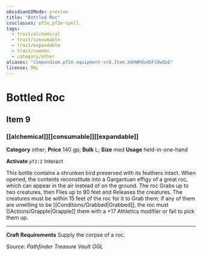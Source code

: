 ```yaml
---
obsidianUIMode: preview
title: "Bottled Roc"
cssclasses: pf2e,pf2e-spell
tags:
  - trait/alchemical
  - trait/consumable
  - trait/expandable
  - trait/common
  - category/other
aliases: "Compendium.pf2e.equipment-srd.Item.kOHWKOo4DFS8wQbE"
license: OGL
---
```

# Bottled Roc
## Item 9
### [[alchemical]][[consumable]][[expandable]]

**Category** other; 
**Price** 140 gp; 
**Bulk** L; **Size** med
**Usage** held-in-one-hand

**Activate** `pf2:2` Interact

This bottle contains a shrunken bird preserved with its feathers intact. When opened, the contents reconstitute into a Gargantuan effigy of a great roc, which can appear in the air instead of on the ground. The roc Grabs up to two creatures, then Flies up to 90 feet and Releases the creatures. The creatures must be within 15 feet of the roc for it to Grab them; if any of them are unwilling to be [[Conditions/Grabbed|Grabbed]], the roc must [[Actions/Grapple|Grapple]] them with a +17 Athletics modifier or fail to pick them up.

* * *

**Craft Requirements** Supply the corpse of a roc.

*Source: Pathfinder Treasure Vault*
*OGL*